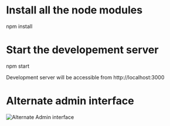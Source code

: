 # Install all the node modules

npm install

# Start the developement server

npm start

Development server will be accessible from http://localhost:3000

# Alternate admin interface

![Alternate Admin interface](screenshot_altadmin.jpg?raw=true&sanitize=true "Alternate Admin interface")
